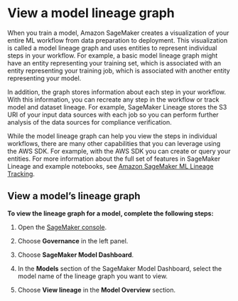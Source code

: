 # View a model lineage graph<a name="model-dashboard-lineage"></a>

When you train a model, Amazon SageMaker creates a visualization of your entire ML workflow from data preparation to deployment\. This visualization is called a model lineage graph and uses entities to represent individual steps in your workflow\. For example, a basic model lineage graph might have an entity representing your training set, which is associated with an entity representing your training job, which is associated with another entity representing your model\.

In addition, the graph stores information about each step in your workflow\. With this information, you can recreate any step in the workflow or track model and dataset lineage\. For example, SageMaker Lineage stores the S3 URI of your input data sources with each job so you can perform further analysis of the data sources for compliance verification\.

While the model lineage graph can help you view the steps in individual workflows, there are many other capabilities that you can leverage using the AWS SDK\. For example, with the AWS SDK you can create or query your entities\. For more information about the full set of features in SageMaker Lineage and example notebooks, see [Amazon SageMaker ML Lineage Tracking](lineage-tracking.md)\.

## View a model’s lineage graph<a name="model-dashboard-lineage-view"></a>

**To view the lineage graph for a model, complete the following steps:**

1. Open the [SageMaker console](https://console.aws.amazon.com/sagemaker/)\.

1. Choose **Governance** in the left panel\.

1. Choose **SageMaker Model Dashboard**\.

1. In the **Models** section of the SageMaker Model Dashboard, select the model name of the lineage graph you want to view\.

1. Choose **View lineage** in the **Model Overview** section\.